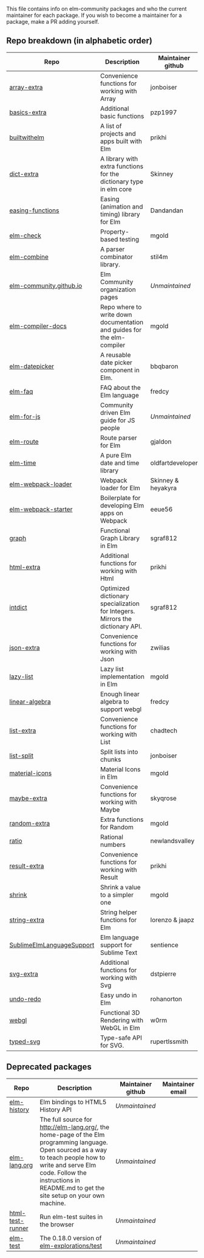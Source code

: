 This file contains info on elm-community packages and who the current maintainer for each package. If you wish to become a maintainer for a package, make a PR adding yourself.


## Repo breakdown (in alphabetic order)
| Repo | Description | Maintainer github | Maintainer email |
|------|-------|----------|-------|
| [array-extra](http://github.com/elm-community/array-extra) | Convenience functions for working with Array | jonboiser | jonboiser@outlook.com |
| [basics-extra](http://github.com/elm-community/basics-extra) | Additional basic functions | pzp1997 | pzpaul2002@yahoo.com |
| [builtwithelm](http://github.com/elm-community/builtwithelm) | A list of projects and apps built with Elm | prikhi | pavan.rikhi@gmail.com |
| [dict-extra](http://github.com/elm-community/dict-extra) | A library with extra functions for the dictionary type in elm core | Skinney | robin.heggelund@icloud.com |
| [easing-functions](https://github.com/elm-community/easing-functions) | Easing (animation and timing) library for Elm | Dandandan | danielheres@gmail.com |
| [elm-check](http://github.com/elm-community/elm-check) | Property-based testing | mgold | maxgoldstein1@gmail.com |
| [elm-combine](http://github.com/elm-community/elm-combine/) | A parser combinator library. | stil4m | mstijlaart@gmail.com |
| [elm-community.github.io](http://github.com/elm-community/elm-community.github.io) | Elm Community organization pages | *Unmaintained* |  |
| [elm-compiler-docs](http://github.com/elm-community/elm-compiler-docs) | Repo where to write down documentation and guides for the elm-compiler | mgold | maxgoldstein1@gmail.com |
| [elm-datepicker](http://github.com/elm-community/elm-datepicker) | A reusable date picker component in Elm. | bbqbaron | eric.r.loren@gmail.com |
| [elm-faq](http://github.com/elm-community/elm-faq) | FAQ about the Elm language | fredcy | fredcy@gmail.com |
| [elm-for-js](http://github.com/elm-community/elm-for-js) | Community driven Elm guide for JS people | *Unmaintained* |  |
| [elm-route](https://github.com/elm-community/elm-route) | Route parser for Elm | gjaldon | gjaldon85@gmail.com |
| [elm-time](https://github.com/elm-community/elm-time) | A pure Elm date and time library | oldfartdeveloper | scottnelsonsmith@gmail.com |
| [elm-webpack-loader](https://github.com/elm-community/elm-webpack-loader) | Webpack loader for Elm | Skinney & heyakyra | robin.heggelund@icloud.com & hello@kyra.run |
| [elm-webpack-starter](https://github.com/elm-community/elm-webpack-starter) | Boilerplate for developing Elm apps on Webpack | eeue56 | enalicho@gmail.com |
| [graph](http://github.com/elm-community/graph) | Functional Graph Library in Elm | sgraf812 | sgraf1337@gmail.com |
| [html-extra](http://github.com/elm-community/html-extra) | Additional functions for working with Html | prikhi | pavan.rikhi@gmail.com |
| [intdict](http://github.com/elm-community/intdict) | Optimized dictionary specialization for Integers. Mirrors the dictionary API. | sgraf812 | sgraf1337@gmail.com |
| [json-extra](http://github.com/elm-community/json-extra) | Convenience functions for working with Json | zwilias | mail@ilias.xyz |
| [lazy-list](http://github.com/elm-community/lazy-list) | Lazy list implementation in Elm | mgold | maxgoldstein1@gmail.com |
| [linear-algebra](http://github.com/elm-community/linear-algebra) | Enough linear algebra to support webgl | fredcy | fredcy@gmail.com |
| [list-extra](http://github.com/elm-community/list-extra) | Convenience functions for working with List | chadtech | chadtech0@gmail.com |
| [list-split](http://github.com/elm-community/list-split) | Split lists into chunks | jonboiser | jonboiser@outlook.com |
| [material-icons](http://github.com/elm-community/material-icons) | Material Icons in Elm | mgold | maxgoldstein1@gmail.com |
| [maybe-extra](http://github.com/elm-community/maybe-extra) | Convenience functions for working with Maybe | skyqrose | btgtcmxh@sky.skyqrose.com |
| [random-extra](http://github.com/elm-community/random-extra) | Extra functions for Random | mgold | maxgoldstein1@gmail.com |
| [ratio](http://github.com/elm-community/ratio) | Rational numbers | newlandsvalley | john.watson@gmx.co.uk |
| [result-extra](http://github.com/elm-community/result-extra) | Convenience functions for working with Result | prikhi | pavan.rikhi@gmail.com |
| [shrink](http://github.com/elm-community/shrink) | Shrink a value to a simpler one | mgold | maxgoldstein1@gmail.com |
| [string-extra](http://github.com/elm-community/string-extra) | String helper functions for Elm | lorenzo & jaapz | jose.zap@gmail.com & jaapz.b@gmail.com |
| [SublimeElmLanguageSupport](https://github.com/elm-community/SublimeElmLanguageSupport) | Elm language support for Sublime Text | sentience | thatguy@kevinyank.com |
| [svg-extra](http://github.com/elm-community/svg-extra) | Additional functions for working with Svg | dstpierre | dominicstpierre@gmail.com |
| [undo-redo](http://github.com/elm-community/undo-redo) | Easy undo in Elm | rohanorton | rohan.orton@gmail.com |
| [webgl](http://github.com/elm-community/webgl) | Functional 3D Rendering with WebGL in Elm | w0rm | unsoundscapes@gmail.com |
| [typed-svg](http://github.com/elm-community/typed-svg) | Type-safe API for SVG. | rupertlssmith | typedsvg@thesett.com |

## Deprecated packages
| Repo | Description | Maintainer github | Maintainer email |
|------|-------|----------|-------|
| [elm-history](http://github.com/elm-community/elm-history) | Elm bindings to HTML5 History API | *Unmaintained* |  |
| [elm-lang.org](http://github.com/elm-community/elm-lang.org) | The full source for http://elm-lang.org/, the home-page of the Elm programming language. Open sourced as a way to teach people how to write and serve Elm code. Follow the instructions in README.md to get the site setup on your own machine. | *Unmaintained* |  |
| [html-test-runner](http://github.com/elm-community/html-test-runner) | Run elm-test suites in the browser | *Unmaintained* |  |
| [elm-test](http://github.com/elm-community/elm-test) | The 0.18.0 version of [elm-explorations/test](http://github.com/elm-explorations/test) | *Unmaintained* | |
